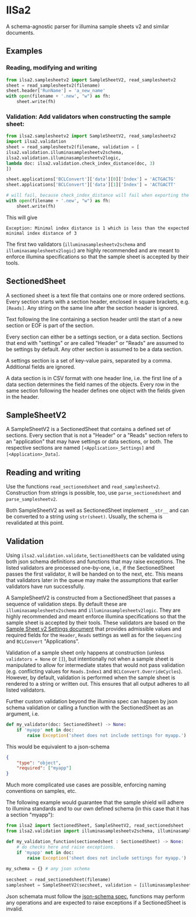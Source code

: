 # IlSa2

A schema-agnostic parser for illumina sample sheets v2 and similar documents.

## Examples

### Reading, modifying and writing
``` python
from ilsa2.samplesheetv2 import SampleSheetV2, read_samplesheetv2
sheet = read_samplesheetv2(filename)
sheet.header['RunName'] = 'a_new_name'
with open(filename + '.new', "w") as fh:
    sheet.write(fh)
```

### Validation: Add validators when constructing the sample sheet:
``` python
from ilsa2.samplesheetv2 import SampleSheetV2, read_samplesheetv2
import ilsa2.validation
sheet = read_samplesheetv2(filename, validation = [
ilsa2.validation.illuminasamplesheetv2schema,
ilsa2.validation.illuminasamplesheetv2logic,
lambda doc: ilsa2.validation.check_index_distance(doc, 3)
])

sheet.applications['BCLConvert']['data'][0]['Index'] = 'ACTGACTG'
sheet.applications['BCLConvert']['data'][1]['Index'] = 'ACTGACTT'

# will fail, because check_index_distance will fail when exporting the sheet:
with open(filename + '.new', "w") as fh:
    sheet.write(fh)
```

This will give

``` 
Exception: Minimal index distance is 1 which is less than the expected minimal index distance of 3
```

The first two validators (`illuminasamplesheetv2schema` and `illuminasamplesheetv2logic`) are highly recommended and are meant to enforce illumina specifications so that the sample sheet is accepted by their tools.

## SectionedSheet
A sectioned sheet is a text file that contains one or more ordered sections. Every section starts with a section header, enclosed in square brackets, e.g. `[Reads]`. Any string on the same line after the section header is ignored.

Text following the line containing a section header until the start of a new section or EOF is part of the section.

Every section can either be a settings section, or a data section. Sections that end with "settings" or are called "Header" or "Reads" are assumed to be settings by default. Any other section is assumed to be a data section.

A settings section is a set of key-value pairs, separated by a comma. Additional fields are ignored.

A data section is in CSV format with one header line, i.e. the first line of a data section determines the field names of the objects. Every row in the same section following the header defines one object with the fields given in the header.

## SampleSheetV2
A SampleSheetV2 is a SectionedSheet that contains a defined set of sections. Every section that is not a "Header" or a "Reads" section refers to an "application" that may have settings or data sections, or both. The respective sections are named `[<Application>_Settings]` and `[<Application>_Data]`.

## Reading and writing
Use the functions `read_sectionedsheet` and `read_samplesheetv2`. Construction from strings is possible, too, use `parse_sectionedsheet` and `parse_samplesheetv2`.

Both SampleSheetV2 as well as SectionedSheet implement `__str__` and can be converted to a string using `str(sheet)`. Usually, the schema is revalidated at this point.

## Validation
Using `ilsa2.validation.validate`, `SectionedSheet`s can be validated using both json schema definitions and functions that may raise exceptions. The listed validators are processed one-by-one, i.e., if the SectionedSheet passes the first validator, it will be handed on to the next, etc. This means that validators later in the queue may make the assumptions that earlier validators have run successfully.

A SampleSheetV2 is constructed from a SectionedSheet that passes a sequence of validation steps. By default these are `illuminasamplesheetv2schema` and `illuminasamplesheetv2logic`. They are highly recommended and meant  enforce illumina specifications so that the sample sheet is accepted by their tools. These validators are based on the [Sample Sheet v2 Settings document](https://support-docs.illumina.com/IN/NextSeq10002000/Content/SHARE/SampleSheetv2/SampleSheetValidation_fNS_m2000_m1000.htm) that provides admissible values and required fields for the `Header`, `Reads` settings as well as for the `Sequencing` and `BCLConvert` "Applications".

Validation of a sample sheet only happens at construction (unless `validators = None` or `[]`), but intentionally not when a sample sheet is manipulated to allow for intermediate states that would not pass validation (e.g. conflicting values for `Reads.Index1` and `BCLConvert.OverrideCycles`). However, by default, validation is performed when the sample sheet is rendered to a string or written out. This ensures that all output adheres to all listed validators.

Further custom validation beyond the illumina spec can happen by json schema validation or calling a function with the SectionedSheet as an argument, i.e.

``` python
def my_validator(doc: SectionedSheet) -> None:
    if 'myapp' not in doc:
        raise Exception('sheet does not include settings for myapp.')
```

This would be equivalent to a json-schema

``` json
{
    "type": "object",
    "required": ["myapp"]
}
```

Much more complicated use cases are possible, enforcing naming conventions on samples, etc.

The following example would guarantee that the sample shield will adhere to illumina standards and to our own defined schema (in this case that it has a section "myapp"):

``` python
from ilsa2 import SectionedSheet, SampleSheetV2, read_sectionedsheet
from ilsa2.validation import illuminasamplesheetv2schema, illuminasamplesheetv2logic

def my_validation_function(sectionedsheet : SectionedSheet) -> None:
    # do checks here and raise exceptions.
    if 'myapp' not in doc:
        raise Exception('sheet does not include settings for myapp.')
    
my_schema = {} # any json schema
    
secsheet = read_sectionedsheet(filename)
samplesheet = SampleSheetV2(secsheet, validation = [illuminasamplesheetv2schema, illuminasamplesheetv2logic, my_validation_function, my_schema])
```

Json schemata must follow the [json-schema spec](https://json-schema.org/draft/2020-12/json-schema-validation.html), functions may perform any operations and are expected to raise exceptions if a SectionedSheet is invalid.

